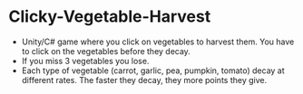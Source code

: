 # Clicky-Vegetable-Harvest
- Unity/C# game where you click on vegetables to harvest them. You have to click on the vegetables before they decay.
- If you miss 3 vegetables you lose.
- Each type of vegetable (carrot, garlic, pea, pumpkin, tomato) decay at different rates. The faster they decay, they more points they give.
